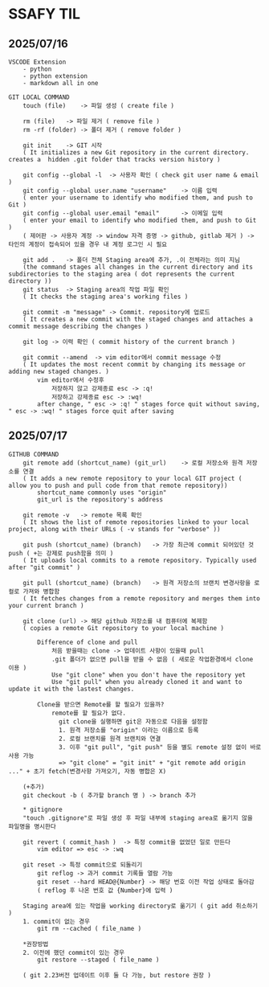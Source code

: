 # SSAFY TIL

## 2025/07/16
    VSCODE Extension
        - python
        - python extension
        - markdown all in one    
    
    GIT LOCAL COMMAND
        touch (file)    -> 파일 생성 ( create file )

        rm (file)   -> 파일 제거 ( remove file )
        rm -rf (folder) -> 폴더 제거 ( remove folder )
                
        git init    -> GIT 시작
        ( It initializes a new Git repository in the current directory. creates a  hidden .git folder that tracks version history )

        git config --global -l  -> 사용자 확인 ( check git user name & email )
        git config --global user.name "username"    -> 이름 입력
        ( enter your username to identify who modified them, and push to Git )
        git config --global user.email "email"      -> 이메일 입력
        ( enter your email to identify who modified them, and push to Git )
        ( 제어판 -> 사용자 계정 -> window 자격 증명 -> github, gitlab 제거 ) -> 타인의 계정이 접속되어 있을 경우 내 계정 로그인 시 필요

        git add .   -> 폴더 전체 Staging area에 추가, .이 전체라는 의미 지님
        (the command stages all changes in the current directory and its subdirectories to the staging area ( dot represents the current directory ))
        git status  -> Staging area의 작업 파일 확인
        ( It checks the staging area's working files )

        git commit -m "message" -> Commit. repository에 업로드
        ( It creates a new commit with the staged changes and attaches a commit message describing the changes )
        
        git log -> 이력 확인 ( commit history of the current branch )

        git commit --amend  -> vim editor에서 commit message 수정
        ( It updates the most recent commit by changing its message or adding new staged changes. )
            vim editor에서 수정후
                저장하지 않고 강제종료 esc -> :q!
                저장하고 강제종료 esc -> :wq!
            after change, " esc -> :q! " stages force quit without saving, " esc -> :wq! " stages force quit after saving
        
## 2025/07/17
    GITHUB COMMAND
        git remote add (shortcut_name) (git_url)    -> 로컬 저장소와 원격 저장소를 연결
        ( It adds a new remote repository to your local GIT project ( allow you to push and pull code from that remote repository))
            shortcut_name commonly uses "origin"
            git_url is the repository's address

        git remote -v   -> remote 목록 확인
        ( It shows the list of remote repositories linked to your local project, along with their URLs ( -v stands for "verbose" ))

        git push (shortcut_name) (branch)   -> 가장 최근에 commit 되어있던 것 push ( +는 강제로 push함을 의미 )
        ( It uploads local commits to a remote repository. Typically used after "git commit" )

        git pull (shortcut_name) (branch)   -> 원격 저장소의 브랜치 변경사항을 로컬로 가져와 병합함
        ( It fetches changes from a remote repository and merges them into your current branch )

        git clone (url) -> 해당 github 저장소를 내 컴퓨터에 복제함
        ( copies a remote Git repository to your local machine )

            Difference of clone and pull
                처음 받을때는 clone -> 업데이트 사항이 있을때 pull
                .git 폴더가 없으면 pull을 받을 수 없음 ( 새로운 작업환경에서 clone 이용 )
                Use "git clone" when you don't have the repository yet
                Use "git pull" when you already cloned it and want to update it with the lastest changes.

            Clone을 받으면 Remote를 할 필요가 있을까?
                remote를 할 필요가 없다.
                  git clone을 실행하면 git은 자동으로 다음을 설정함
                  1. 원격 저장소를 "origin" 이라는 이름으로 등록
                  2. 로컬 브랜치를 원격 브랜치와 연결
                  3. 이후 "git pull", "git push" 등을 별도 remote 설정 없이 바로 사용 가능
                  => "git clone" = "git init" + "git remote add origin ..." + 초기 fetch(변경사항 가져오기, 자동 병합은 X)
        
        (+추가)
        git checkout -b ( 추가할 branch 명 ) -> branch 추가

        * gitignore
        "touch .gitignore"로 파일 생성 후 파일 내부에 staging area로 옮기지 않을 파일명을 명시한다

        git revert ( commit_hash )  -> 특정 commit을 없었던 일로 만든다
            vim editor => esc -> :wq

        git reset -> 특정 commit으로 되돌리기
            git reflog -> 과거 commit 기록들 열람 가능
            git reset --hard HEAD@{Number} -> 해당 번호 이전 작업 상태로 돌아감
            ( reflog 후 나온 번호 값 {Number}에 입력 )

        Staging area에 있는 작업을 working directory로 옮기기 ( git add 취소하기 )
        1. commit이 없는 경우
            git rm --cached ( file_name )
        
        *권장방법
        2. 이전에 했던 commit이 있는 경우
            git restore --staged ( file_name )

        ( git 2.23버전 업데이트 이후 둘 다 가능, but restore 권장 )